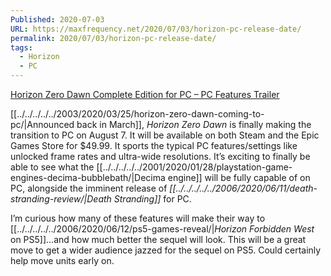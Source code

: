 ```yaml
---
Published: 2020-07-03
URL: https://maxfrequency.net/2020/07/03/horizon-pc-release-date/
permalink: 2020/07/03/horizon-pc-release-date/
tags:
  - Horizon
  - PC
---
```

[Horizon Zero Dawn Complete Edition for PC – PC Features Trailer](https://www.youtube.com/watch?v=Y4St-fv53Q0&feature=youtu.be)

[[../../../../../2003/2020/03/25/horizon-zero-dawn-coming-to-pc/|Announced back in March]], *Horizon Zero Dawn* is finally making the transition to PC on August 7. It will be available on both Steam and the Epic Games Store for $49.99. It sports the typical PC features/settings like unlocked frame rates and ultra-wide resolutions. It’s exciting to finally be able to see what the [[../../../../../2001/2020/01/28/playstation-game-engines-decima-bubblebath/|Decima engine]] will be fully capable of on PC, alongside the imminent release of *[[../../../../../2006/2020/06/11/death-stranding-review/|Death Stranding]]* for PC.

I’m curious how many of these features will make their way to [[../../../../../2006/2020/06/12/ps5-games-reveal/|*Horizon Forbidden West* on PS5]]…and how much better the sequel will look. This will be a great move to get a wider audience jazzed for the sequel on PS5. Could certainly help move units early on.